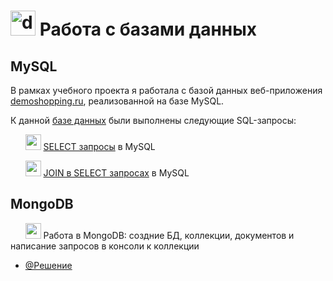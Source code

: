 # <img width="40" height="40" src="https://img.icons8.com/?size=100&id=43611&format=png&color=000000" alt="database"/> Работа с базами данных


## MySQL
В рамках учебного проекта я работала с базой данных веб-приложения [demoshopping.ru](https://qa.demoshopping.ru/), реализованной на базе MySQL.

К данной [базе данных](https://github.com/NikolaevaAR/database/blob/main/%D0%A1%D1%82%D1%80%D1%83%D0%BA%D1%82%D1%83%D1%80%D0%B0%20%D0%B1%D0%B0%D0%B7%D1%8B%20%D0%B4%D0%B0%D0%BD%D0%BD%D1%8B%D1%85%20demoshopping.ru.png) были выполнены следующие SQL-запросы:

&nbsp;&nbsp;&nbsp;&nbsp;&nbsp;
<img width="25" height="25" src="https://img.icons8.com/nolan/96/my-sql.png" alt="my-sql"/> [SELECT запросы](https://docs.google.com/spreadsheets/d/11r04OCBKj_N6k4DEfJlfSPYuMKw3Lk3zgXjZF2EKNiM/edit?usp=sharing) в MySQL

&nbsp;&nbsp;&nbsp;&nbsp;&nbsp;
<img width="25" height="25" src="https://img.icons8.com/nolan/96/my-sql.png" alt="my-sql"/> [JOIN в SELECT запросах](https://docs.google.com/spreadsheets/d/1t594hmCTU5GCKBxPTqHG-ZoKNatpUu6eM-OSpk5uOgo/edit?usp=sharing) в MySQL


## MongoDB

&nbsp;&nbsp;&nbsp;&nbsp;&nbsp;
<img width="25" height="25" src="https://img.icons8.com/nolan/96/mongo-db.png" alt="mongo-db"/> Работа в MongoDB: создние БД, коллекции, документов и написание запросов в консоли к коллекции
- [@Решение](https://docs.google.com/spreadsheets/d/12imRz0__zVq_2oyZusAHvyBJecFHDE-_vhFXxg7I82k/edit?usp=sharing)
